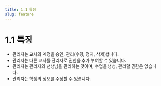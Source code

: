 ```yaml
---
title: 1.1 특징
slug: feature
---
```

# 1.1 특징

* 관리자는 교사의 계정을 승인, 관리(수정, 정지, 삭제)합니다.
* 관리자는 다른 교사를 관리자로 권한을 추가 부여할 수 있습니다. 
* 관리자는 관리자와 선생님을 관리하는 것이며, 수업을 생성, 관리할 권한은 없습니다. 
* 관리자는 학생의 정보를 수정할 수 있습니다.
